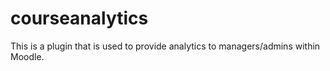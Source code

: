 # courseanalytics
This is a plugin that is used to provide analytics to managers/admins within Moodle.
